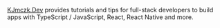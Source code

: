 [KJmczk.Dev](https://kjmczk.dev/) provides tutorials and tips for full-stack developers to build apps with TypeScript / JavaScript, React, React Native and more.
